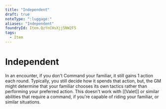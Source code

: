 ```yaml
---
title: "Independent"
draft: true
noteType: ":luggage:"
aliases: "Independent"
foundryId: Item.QzYnCHsXjj5NW2F5
tags:
  - Item
---
```


# Independent

In an encounter, if you don't Command your familiar, it still gains 1 action each round. Typically, you still decide how it spends that action, but, the GM might determine that your familiar chooses its own tactics rather than performing your preferred action. This doesn't work with [[Valet]] or similar abilities that require a command, if you're capable of riding your familiar, or similar situations.
